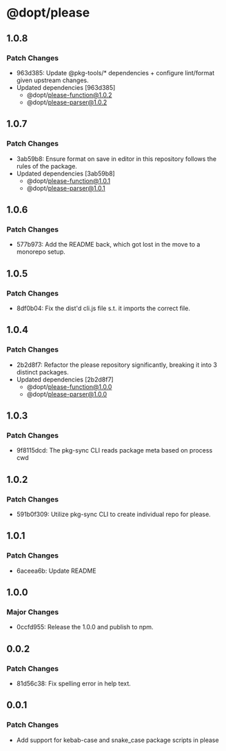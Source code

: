 # @dopt/please

## 1.0.8

### Patch Changes

- 963d385: Update @pkg-tools/\* dependencies + configure lint/format given upstream changes.
- Updated dependencies [963d385]
  - @dopt/please-function@1.0.2
  - @dopt/please-parser@1.0.2

## 1.0.7

### Patch Changes

- 3ab59b8: Ensure format on save in editor in this repository follows the rules of the package.
- Updated dependencies [3ab59b8]
  - @dopt/please-function@1.0.1
  - @dopt/please-parser@1.0.1

## 1.0.6

### Patch Changes

- 577b973: Add the README back, which got lost in the move to a monorepo setup.

## 1.0.5

### Patch Changes

- 8df0b04: Fix the dist'd cli.js file s.t. it imports the correct file.

## 1.0.4

### Patch Changes

- 2b2d8f7: Refactor the please repository significantly, breaking it into 3 distinct packages.
- Updated dependencies [2b2d8f7]
  - @dopt/please-function@1.0.0
  - @dopt/please-parser@1.0.0

## 1.0.3

### Patch Changes

- 9f8115dcd: The pkg-sync CLI reads package meta based on process cwd

## 1.0.2

### Patch Changes

- 591b0f309: Utilize pkg-sync CLI to create individual repo for please.

## 1.0.1

### Patch Changes

- 6aceea6b: Update README

## 1.0.0

### Major Changes

- 0ccfd955: Release the 1.0.0 and publish to npm.

## 0.0.2

### Patch Changes

- 81d56c38: Fix spelling error in help text.

## 0.0.1

### Patch Changes

- Add support for kebab-case and snake_case package scripts in please
